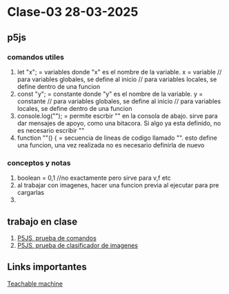 # Clase-03 28-03-2025

## p5js
### comandos utiles
1. let "x"; = variables donde "x" es el nombre de la variable. x = variable // para variables globales, se define al inicio // para variables locales, se define dentro de una funcion
2. const "y"; = constante donde "y" es el nombre de la variable. y = constante // para variables globales, se define al inicio // para variables locales, se define dentro de una funcion
3. console.log(""); = permite escrbir "" en la consola de abajo. sirve para dar mensajes de apoyo, como una bitacora. Si algo ya esta definido, no es necesario escribir ""
4. function ""() { = secuencia de lineas de codigo llamado "". esto define una funcion, una vez realizada no es necesario definirla de nuevo

### conceptos y notas
1. boolean = 0,1 //no exactamente pero sirve para v,f etc
2. al trabajar con imagenes, hacer una funcion previa al ejecutar para pre cargarlas
3. 

## trabajo en clase

1. [P5JS, prueba de comandos](https://editor.p5js.org/francisco.morande/sketches/zNkYUIiqS)
2. [P5JS, prueba de clasificador de imagenes](https://editor.p5js.org/francisco.morande/sketches/5TtWHqwk4)

## Links importantes
[Teachable machine](https://teachablemachine.withgoogle.com/)
